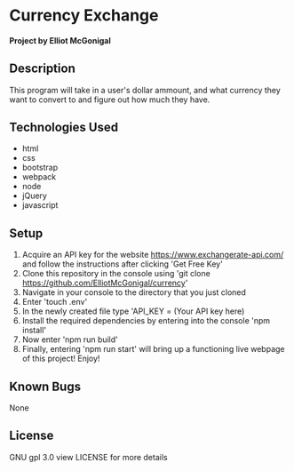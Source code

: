# Currency Exchange
#### Project by Elliot McGonigal
## Description
This program will take in a user's dollar ammount, and what currency they want to convert to and figure out how much they have. 
## Technologies Used
* html
* css
* bootstrap
* webpack
* node
* jQuery
* javascript
## Setup
1. Acquire an API key for the website https://www.exchangerate-api.com/ and follow the instructions after clicking 'Get Free Key'
2. Clone this repository in the console using 'git clone https://github.com/ElliotMcGonigal/currency'
3. Navigate in your console to the directory that you just cloned
4. Enter 'touch .env'
5. In the newly created file type 'API_KEY = (Your API key here)
6. Install the required dependencies by entering into the console 'npm install'
7. Now enter 'npm run build'
8. Finally, entering 'npm run start' will bring up a functioning live webpage of this project! Enjoy!
## Known Bugs
None
## License
GNU gpl 3.0 view LICENSE for more details